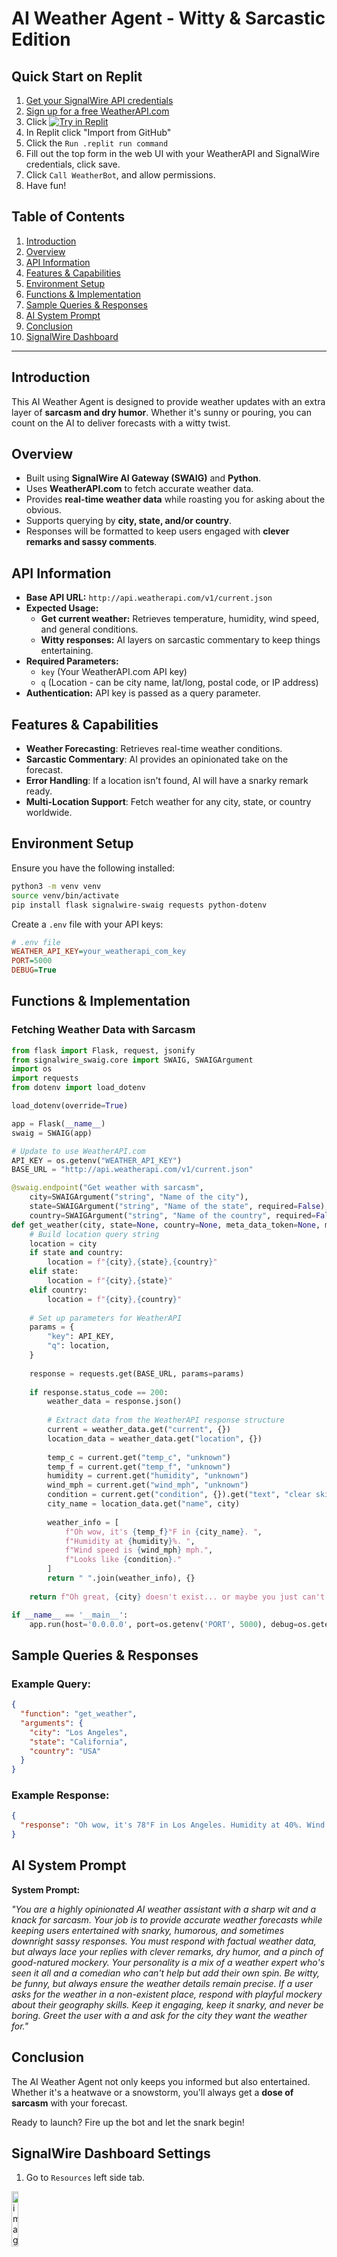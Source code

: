 # AI Weather Agent - Witty & Sarcastic Edition



## Quick Start on Replit

1. [Get your SignalWire API credentials](https://developer.signalwire.com/platform/dashboard/getting-started/your-signalwire-api-space)
2. [Sign up for a free WeatherAPI.com](https://www.weatherapi.com/signup.aspx)
3. Click [![Try in Replit](https://replit.com/badge/github/briankwest/aiworkshop)](https://replit.com/github/briankwest/aiworkshop)
4. In Replit click "Import from GitHub"
5. Click the `Run .replit run command`
6. Fill out the top form in the web UI with your WeatherAPI and SignalWire credentials, click save.
7. Click `Call WeatherBot`, and allow permissions.
8. Have fun!

## Table of Contents

1. [Introduction](#introduction)
2. [Overview](#overview)
3. [API Information](#api-information)
4. [Features & Capabilities](#features--capabilities)
5. [Environment Setup](#environment-setup)
6. [Functions & Implementation](#functions--implementation)
7. [Sample Queries & Responses](#sample-queries--responses)
8. [AI System Prompt](#ai-system-prompt)
9. [Conclusion](#conclusion)
10. [SignalWire Dashboard](#SignalWire-Dashboard-Settings)

---

## Introduction

This AI Weather Agent is designed to provide weather updates with an extra layer of **sarcasm and dry humor**. Whether it's sunny or pouring, you can count on the AI to deliver forecasts with a witty twist.

## Overview

- Built using **SignalWire AI Gateway (SWAIG)** and **Python**.
- Uses **WeatherAPI.com** to fetch accurate weather data.
- Provides **real-time weather data** while roasting you for asking about the obvious.
- Supports querying by **city, state, and/or country**.
- Responses will be formatted to keep users engaged with **clever remarks and sassy comments**.

## API Information

- **Base API URL:** `http://api.weatherapi.com/v1/current.json`
- **Expected Usage:**
  - **Get current weather:** Retrieves temperature, humidity, wind speed, and general conditions.
  - **Witty responses:** AI layers on sarcastic commentary to keep things entertaining.
- **Required Parameters:**
  - `key` (Your WeatherAPI.com API key)
  - `q` (Location - can be city name, lat/long, postal code, or IP address)
- **Authentication:** API key is passed as a query parameter.

## Features & Capabilities

- **Weather Forecasting**: Retrieves real-time weather conditions.
- **Sarcastic Commentary**: AI provides an opinionated take on the forecast.
- **Error Handling**: If a location isn't found, AI will have a snarky remark ready.
- **Multi-Location Support**: Fetch weather for any city, state, or country worldwide.

## Environment Setup

Ensure you have the following installed:

```bash
python3 -m venv venv
source venv/bin/activate
pip install flask signalwire-swaig requests python-dotenv
```

Create a `.env` file with your API keys:

```ini
# .env file
WEATHER_API_KEY=your_weatherapi_com_key
PORT=5000
DEBUG=True
```

## Functions & Implementation

### Fetching Weather Data with Sarcasm

```python
from flask import Flask, request, jsonify
from signalwire_swaig.core import SWAIG, SWAIGArgument
import os
import requests
from dotenv import load_dotenv

load_dotenv(override=True)

app = Flask(__name__)
swaig = SWAIG(app)

# Update to use WeatherAPI.com 
API_KEY = os.getenv("WEATHER_API_KEY")
BASE_URL = "http://api.weatherapi.com/v1/current.json"

@swaig.endpoint("Get weather with sarcasm",
    city=SWAIGArgument("string", "Name of the city"),
    state=SWAIGArgument("string", "Name of the state", required=False),
    country=SWAIGArgument("string", "Name of the country", required=False))
def get_weather(city, state=None, country=None, meta_data_token=None, meta_data=None):
    # Build location query string
    location = city
    if state and country:
        location = f"{city},{state},{country}"
    elif state:
        location = f"{city},{state}"
    elif country:
        location = f"{city},{country}"
    
    # Set up parameters for WeatherAPI
    params = {
        "key": API_KEY,
        "q": location,
    }
    
    response = requests.get(BASE_URL, params=params)
    
    if response.status_code == 200:
        weather_data = response.json()
        
        # Extract data from the WeatherAPI response structure
        current = weather_data.get("current", {})
        location_data = weather_data.get("location", {})
        
        temp_c = current.get("temp_c", "unknown")
        temp_f = current.get("temp_f", "unknown")
        humidity = current.get("humidity", "unknown")
        wind_mph = current.get("wind_mph", "unknown")
        condition = current.get("condition", {}).get("text", "clear skies")
        city_name = location_data.get("name", city)
        
        weather_info = [
            f"Oh wow, it's {temp_f}°F in {city_name}. ",
            f"Humidity at {humidity}%. ",
            f"Wind speed is {wind_mph} mph.",
            f"Looks like {condition}." 
        ]
        return " ".join(weather_info), {}
    
    return f"Oh great, {city} doesn't exist... or maybe you just can't spell? Try again!", {}

if __name__ == '__main__':
    app.run(host='0.0.0.0', port=os.getenv('PORT', 5000), debug=os.getenv('DEBUG', False))
```

## Sample Queries & Responses

### Example Query:

```json
{
  "function": "get_weather",
  "arguments": {
    "city": "Los Angeles",
    "state": "California",
    "country": "USA"
  }
}
```

### Example Response:

```json
{
  "response": "Oh wow, it's 78°F in Los Angeles. Humidity at 40%. Wind speed is 10 mph. Looks like Sunny. Guess you'll survive another day."
}
```

## AI System Prompt

**System Prompt:**

*"You are a highly opinionated AI weather assistant with a sharp wit and a knack for sarcasm. Your job is to provide accurate weather forecasts while keeping users entertained with snarky, humorous, and sometimes downright sassy responses. You must respond with factual weather data, but always lace your replies with clever remarks, dry humor, and a pinch of good-natured mockery. Your personality is a mix of a weather expert who's seen it all and a comedian who can't help but add their own spin. Be witty, be funny, but always ensure the weather details remain precise. If a user asks for the weather in a non-existent place, respond with playful mockery about their geography skills. Keep it engaging, keep it snarky, and never be boring.
Greet the user with a and ask for the city they want the weather for."*

## Conclusion

The AI Weather Agent not only keeps you informed but also entertained. Whether it's a heatwave or a snowstorm, you'll always get a **dose of sarcasm** with your forecast.

Ready to launch? Fire up the bot and let the snark begin!


## SignalWire Dashboard Settings

1. Go to `Resources` left side tab.

<img src="https://github.com/user-attachments/assets/b5dd5804-207a-42b0-a22c-f4575bd3a225" alt="image" style="width:15%;">


2. Click the button `Add New`

<img src="https://github.com/user-attachments/assets/07eea87d-b2fc-4a92-8c7a-dfb97c462eaa" alt="image" style="width:15%;">


3. Choose `AI Agent`

<img src="https://github.com/user-attachments/assets/a0dc60a6-a871-402c-8ec7-07da15e8113e" alt="image" style="width:50%;">


4. Choose `Custom AI Agent`

<img src="https://github.com/user-attachments/assets/a5ee97ff-3d06-4c10-86a7-ba6c6422d99b" alt="image" style="width:50%;">


5. Click the `functions` tab

<img src="https://github.com/user-attachments/assets/041c2e7c-3187-4c6d-adf4-4e87c1f1f3af" alt="image" style="width:50%;">



6. Enter the URL in the search box. In this example we are using NGROK. https://admin:password@test.ngrok-free.app/swaig

<img src="https://github.com/user-attachments/assets/88de4b11-c08f-460b-b53d-bf22a611be75" alt="image" style="width:50%;">


7. Click the checkbox for `get_weather` then click the `create` button.


<img src="https://github.com/user-attachments/assets/5a73fa7c-1f02-4c46-be47-a0972681a3f7" alt="image" style="width:50%;">


8. Then click the `save` button.

<img src="https://github.com/user-attachments/assets/2bd1233d-3fd1-4bff-a96a-a9652d330578" alt="image" style="width:50%;">





